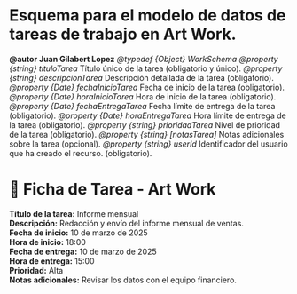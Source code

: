 # Esquema para el modelo de datos de tareas de trabajo en Art Work.
**@autor Juan Gilabert Lopez**
*@typedef {Object} WorkSchema*
*@property {string} tituloTarea* Título único de la tarea (obligatorio y único).
*@property {string} descripcionTarea* Descripción detallada de la tarea (obligatorio).
*@property {Date} fechaInicioTarea* Fecha de inicio de la tarea (obligatorio).
*@property {Date} horaInicioTarea* Hora de inicio de la tarea (obligatorio).
*@property {Date} fechaEntregaTarea* Fecha límite de entrega de la tarea (obligatorio).
*@property {Date} horaEntregaTarea* Hora límite de entrega de la tarea (obligatorio).
*@property {string} prioridadTarea* Nivel de prioridad de la tarea (obligatorio).
*@property {string} [notasTarea]* Notas adicionales sobre la tarea (opcional).
*@property {string} userId* Identificador del usuario que ha creado el recurso. (obligatorio).

# 📝 Ficha de Tarea - Art Work
**Título de la tarea:** Informe mensual  
**Descripción:** Redacción y envío del informe mensual de ventas.  
**Fecha de inicio:** 10 de marzo de 2025  
**Hora de inicio:** 18:00  
**Fecha de entrega:** 10 de marzo de 2025  
**Hora de entrega:** 15:00  
**Prioridad:** Alta  
**Notas adicionales:** Revisar los datos con el equipo financiero.